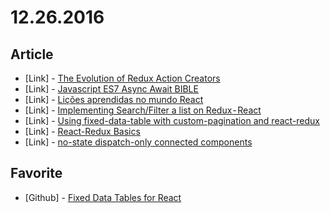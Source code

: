 # 12.26.2016

## Article

- \[Link\] - [The Evolution of Redux Action Creators](https://medium.com/@northerneyes/the-evolution-of-redux-action-creators-2973018bf2ae#.oeuvodhg3)
- \[Link\] - [Javascript ES7 Async Await BIBLE](https://medium.com/@peterchang_82818/javascript-es7-async-await-bible-tutorial-example-32294f6133ab#.2smu0z2nd)
- \[Link\] - [Lições aprendidas no mundo React](https://medium.com/@milfont/li%C3%A7%C3%B5es-aprendidas-no-mundo-react-32806f0c101#.l7y02wrof)
- \[Link\] - [Implementing Search/Filter a list on Redux - React](https://medium.com/@yaoxiao1222/implementing-search-filter-a-list-on-redux-react-bb5de8d0a3ad#.xhs45z54f)
- \[Link\] - [Using fixed-data-table with custom-pagination and react-redux](https://medium.com/@salujaharkirat/using-fixed-data-table-with-custom-pagination-with-react-redux-bc7e30addc56#.hivtfjet5)
- \[Link\] - [React-Redux Basics](https://medium.com/@MKulinski/react-redux-basics-a36914c0035d#.u9torscje)
- \[Link\] - [no-state dispatch-only connected components](https://medium.com/@kandros/no-state-dispatch-only-connected-components-cea72bf47de6#.x5fa6v1t8)


## Favorite

- \[Github\] - [Fixed Data Tables for React](https://facebook.github.io/fixed-data-table/)
